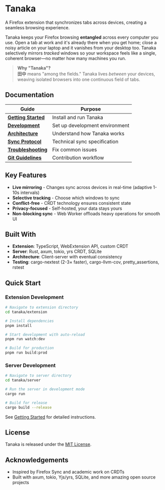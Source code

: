 # Tanaka

A Firefox extension that synchronizes tabs across devices, creating a seamless browsing experience.

Tanaka keeps your Firefox browsing **entangled** across every computer you use. Open a tab at work and it's
already there when you get home; close a noisy article on your laptop and it vanishes from your desktop too.
Tanaka selectively mirrors _tracked_ windows so your workspace feels like a single, coherent browser—no
matter how many machines you run.

> **Why "Tanaka"?**  
> **田中** means "among the fields." Tanaka lives _between_ your devices, weaving isolated browsers into one
> continuous field of tabs.

## Documentation

| Guide | Purpose |
|-------|---------|
| **[Getting Started](docs/GETTING-STARTED.md)** | Install and run Tanaka |
| **[Development](docs/DEVELOPMENT.md)** | Set up development environment |
| **[Architecture](docs/ARCHITECTURE.md)** | Understand how Tanaka works |
| **[Sync Protocol](docs/SYNC-PROTOCOL.md)** | Technical sync specification |
| **[Troubleshooting](docs/TROUBLESHOOTING.md)** | Fix common issues |
| **[Git Guidelines](../docs/GIT.md)** | Contribution workflow |

## Key Features

- **Live mirroring** - Changes sync across devices in real-time (adaptive 1-10s intervals)
- **Selective tracking** - Choose which windows to sync
- **Conflict-free** - CRDT technology ensures consistent state
- **Privacy-focused** - Self-hosted, your data stays yours
- **Non-blocking sync** - Web Worker offloads heavy operations for smooth UI

## Built With

- **Extension**: TypeScript, WebExtension API, custom CRDT
- **Server**: Rust, axum, tokio, yrs CRDT, SQLite
- **Architecture**: Client-server with eventual consistency
- **Testing**: cargo-nextest (2-3× faster), cargo-llvm-cov, pretty_assertions, rstest

## Quick Start

### Extension Development

```bash
# Navigate to extension directory
cd tanaka/extension

# Install dependencies
pnpm install

# Start development with auto-reload
pnpm run watch:dev

# Build for production
pnpm run build:prod
```

### Server Development

```bash
# Navigate to server directory
cd tanaka/server

# Run the server in development mode
cargo run

# Build for release
cargo build --release
```

See [Getting Started](docs/GETTING-STARTED.md) for detailed instructions.

## License

Tanaka is released under the [MIT License](../LICENSE).

## Acknowledgements

- Inspired by Firefox Sync and academic work on CRDTs
- Built with axum, tokio, Yjs/yrs, SQLite, and more amazing open source projects

